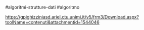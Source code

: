 #algoritmi-strutture-dati  #algoritmo 

https://gpighizziniasd.ariel.ctu.unimi.it/v5/frm3/Download.aspx?toolName=contenuti&attachmentid=1544046